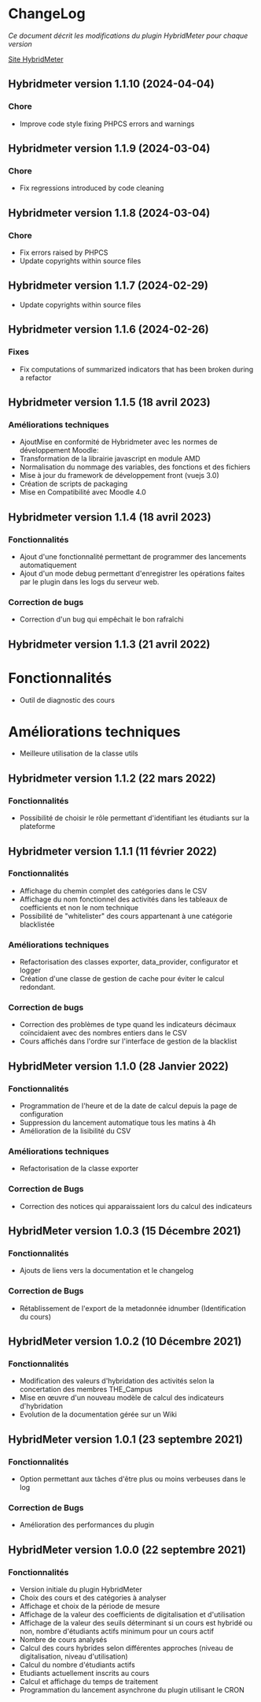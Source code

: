 # ChangeLog

_Ce document décrit les modifications du plugin HybridMeter pour chaque version_

  

[Site HybridMeter](https://online.isae-supaero.fr/hybridmeter)

## Hybridmeter version 1.1.10 (2024-04-04)
### Chore
- Improve code style fixing PHPCS errors and warnings 


## Hybridmeter version 1.1.9 (2024-03-04)
### Chore
- Fix regressions introduced by code cleaning


## Hybridmeter version 1.1.8 (2024-03-04)
### Chore
- Fix errors raised by PHPCS
- Update copyrights within source files

## Hybridmeter version 1.1.7 (2024-02-29)
- Update copyrights within source files


## Hybridmeter version 1.1.6 (2024-02-26)


### Fixes
* Fix computations of summarized indicators that has been broken during a refactor


## Hybridmeter version 1.1.5 (18 avril 2023)
### Améliorations techniques
* AjoutMise en conformité de Hybridmeter avec les normes de développement Moodle:
* Transformation de la librairie javascript en module AMD
* Normalisation du nommage des variables, des fonctions et des fichiers
* Mise à jour du framework de développement front (vuejs 3.0)
* Création de scripts de packaging
* Mise en Compatibilité avec Moodle 4.0


## Hybridmeter version 1.1.4 (18 avril 2023)

### Fonctionnalités
* Ajout d'une fonctionnalité permettant de programmer des lancements automatiquement
* Ajout d'un mode debug permettant d'enregistrer les opérations faites par le plugin dans les logs du serveur web.

### Correction de bugs
* Correction d'un bug qui empêchait le bon rafraîchi

## Hybridmeter version 1.1.3 (21 avril 2022)

# Fonctionnalités
*   Outil de diagnostic des cours

# Améliorations techniques
*   Meilleure utilisation de la classe utils


## Hybridmeter version 1.1.2 (22 mars 2022)

### Fonctionnalités
*   Possibilité de choisir le rôle permettant d'identifiant les étudiants sur la plateforme


## Hybridmeter version 1.1.1 (11 février 2022)

### Fonctionnalités
*   Affichage du chemin complet des catégories dans le CSV
*   Affichage du nom fonctionnel des activités dans les tableaux de coefficients et non le nom technique
*   Possibilité de "whitelister" des cours appartenant à une catégorie blacklistée

### Améliorations techniques
*   Refactorisation des classes exporter, data\_provider, configurator et logger
*   Création d'une classe de gestion de cache pour éviter le calcul redondant.

### Correction de bugs
*   Correction des problèmes de type quand les indicateurs décimaux coïncidaient avec des nombres entiers dans le CSV
*   Cours affichés dans l'ordre sur l'interface de gestion de la blacklist


## HybridMeter version 1.1.0 (28 Janvier 2022)

###  Fonctionnalités
*   Programmation de l'heure et de la date de calcul depuis la page de configuration
*   Suppression du lancement automatique tous les matins à 4h
*   Amélioration de la lisibilité du CSV

### Améliorations techniques
*   Refactorisation de la classe exporter

###  Correction de Bugs
*   Correction des notices qui apparaissaient lors du calcul des indicateurs

## HybridMeter version 1.0.3 (15 Décembre 2021)

### Fonctionnalités
*   Ajouts de liens vers la documentation et le changelog

###  Correction de Bugs
*   Rétablissement de l'export de la metadonnée idnumber (Identification du cours)


## HybridMeter version 1.0.2 (10 Décembre 2021)

### Fonctionnalités
*   Modification des valeurs d'hybridation des activités selon la concertation des membres THE\_Campus
*   Mise en œuvre d'un nouveau modèle de calcul des indicateurs d'hybridation
*   Evolution de la documentation gérée sur un Wiki


## HybridMeter version 1.0.1 (23 septembre 2021)

###  Fonctionnalités
*   Option permettant aux tâches d'être plus ou moins verbeuses dans le log

### Correction de Bugs
*   Amélioration des performances du plugin

## HybridMeter version 1.0.0 (22 septembre 2021)

### Fonctionnalités
*   Version initiale du plugin HybridMeter
*   Choix des cours et des catégories à analyser
*   Affichage et choix de la période de mesure
*   Affichage de la valeur des coefficients de digitalisation et d'utilisation
*   Affichage de la valeur des seuils déterminant si un cours est hybridé ou non, nombre d'étudiants actifs minimum pour un cours actif
*   Nombre de cours analysés
*   Calcul des cours hybrides selon différentes approches (niveau de digitalisation, niveau d'utilisation)
*   Calcul du nombre d'étudiants actifs
*   Etudiants actuellement inscrits au cours
*   Calcul et affichage du temps de traitement
*   Programmation du lancement asynchrone du plugin utilisant le CRON